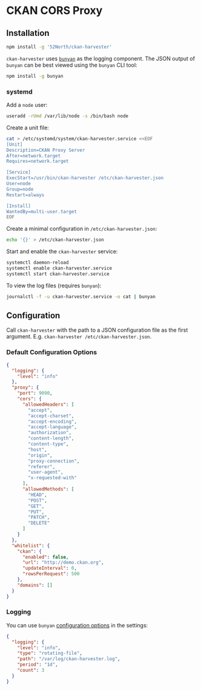 # CKAN CORS Proxy

## Installation

```sh
npm install -g '52North/ckan-harvester'
```

`ckan-harvester` uses [`bunyan`][bunyan] as the logging component. The JSON output of `bunyan` can be best viewed using the `bunyan` CLI tool:

```sh
npm install -g bunyan
```

### systemd
Add a `node` user:
```sh
useradd -rUmd /var/lib/node -s /bin/bash node
```

Create a unit file:
```sh
cat > /etc/systemd/system/ckan-harvester.service <<EOF
[Unit]
Description=CKAN Proxy Server
After=network.target
Requires=network.target

[Service]
ExecStart=/usr/bin/ckan-harvester /etc/ckan-harvester.json
User=node
Group=node
Restart=always

[Install]
WantedBy=multi-user.target
EOF
```

Create a minimal configuration in `/etc/ckan-harvester.json`:
```sh
echo '{}' > /etc/ckan-harvester.json
```

Start and enable the `ckan-harvester` service:
```sh
systemctl daemon-reload
systemctl enable ckan-harvester.service
systemctl start ckan-harvester.service
```

To view the log files (requires `bunyan`):
```sh
journalctl -f -u ckan-harvester.service -o cat | bunyan
```

## Configuration

Call `ckan-harvester` with the path to a JSON configuration file as the first argument. E.g. `ckan-harvester /etc/ckan-harvester.json`.


### Default Configuration Options

```json
{
  "logging": {
    "level": "info"
  },
  "proxy": {
    "port": 9090,
    "cors": {
      "allowedHeaders": [
        "accept",
        "accept-charset",
        "accept-encoding",
        "accept-language",
        "authorization",
        "content-length",
        "content-type",
        "host",
        "origin",
        "proxy-connection",
        "referer",
        "user-agent",
        "x-requested-with"
      ],
      "allowedMethods": [
        "HEAD",
        "POST",
        "GET",
        "PUT",
        "PATCH",
        "DELETE"
      ]
    }
  },
  "whitelist": {
    "ckan": {
      "enabled": false,
      "url": "http://demo.ckan.org",
      "updateInterval": 0,
      "rowsPerRequest": 500
    },
    "domains": []
  }
}
```
### Logging

You can use `bunyan` [configuration options](https://github.com/trentm/node-bunyan#streams) in the settings:

```json
{
  "logging": {
    "level": "info",
    "type": "rotating-file",
    "path": "/var/log/ckan-harvester.log",
    "period": "1d",
    "count": 3
  }
}
```

[bunyan]: <https://github.com/trentm/node-bunyan> "bunyan"
